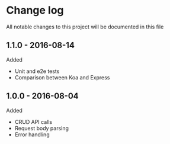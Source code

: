 # Change log
All notable changes to this project will be documented in this file

## 1.1.0 - 2016-08-14
Added
- Unit and e2e tests
- Comparison between Koa and Express

## 1.0.0 - 2016-08-04
Added
- CRUD API calls
- Request body parsing
- Error handling
